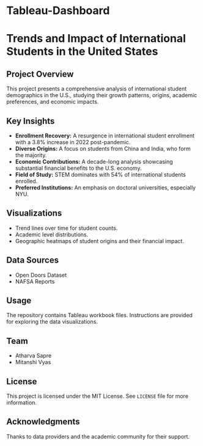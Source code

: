 # Tableau-Dashboard

# Trends and Impact of International Students in the United States

## Project Overview
This project presents a comprehensive analysis of international student demographics in the U.S., studying their growth patterns, origins, academic preferences, and economic impacts.

## Key Insights
- **Enrollment Recovery:** A resurgence in international student enrollment with a 3.8% increase in 2022 post-pandemic.
- **Diverse Origins:** A focus on students from China and India, who form the majority.
- **Economic Contributions:** A decade-long analysis showcasing substantial financial benefits to the U.S. economy.
- **Field of Study:** STEM dominates with 54% of international students enrolled.
- **Preferred Institutions:** An emphasis on doctoral universities, especially NYU.

## Visualizations
- Trend lines over time for student counts.
- Academic level distributions.
- Geographic heatmaps of student origins and their financial impact.

## Data Sources
- Open Doors Dataset
- NAFSA Reports

## Usage
The repository contains Tableau workbook files. Instructions are provided for exploring the data visualizations.


## Team
- Atharva Sapre
- Mitanshi Vyas

## License
This project is licensed under the MIT License. See `LICENSE` file for more information.

## Acknowledgments
Thanks to data providers and the academic community for their support.

